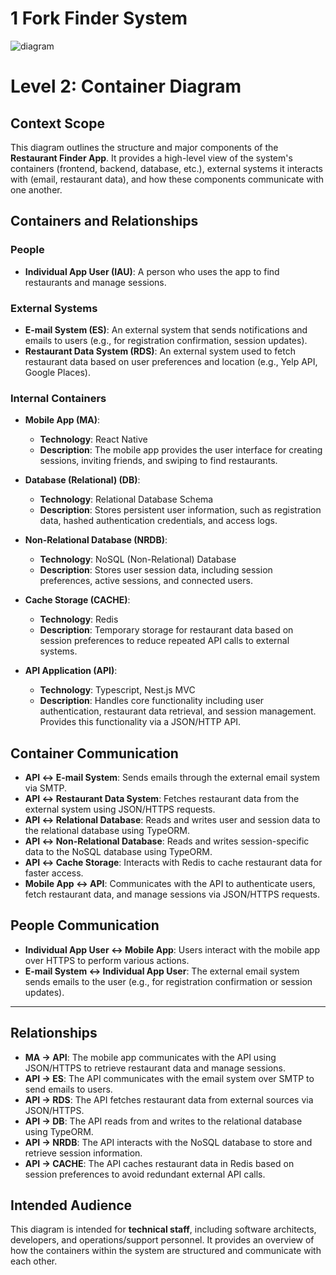 # 1 Fork Finder System

![diagram](https://www.plantuml.com/plantuml/svg/0/bPHDZzem48RlIFo7QGuLI5cuxAcdKfPsgHOMyT6g9pJO0t6Ls95d0hkg-jyhEv25XKjFSJplZ1-_7lip2tgfYhpT-c2ioYjDa8cK_AdVztZexOnarQPYyifP8IizvOe-Qc_GxlEghFh3-xjPZbPMawT-Za8i_U7zUkYieB7aUsKitcuz3NuzhvRhd-Fbu_ffz6qqVUXqm_oCF3lRCLYba8ojDdjTOGw3ieGLaqzII0OG0C1jGJ82BCjUqcst5gyiLAn7Bz8XJY4PtHLeSk0u7TAM6G6z27cBET1vz7s-rw70d5WyLbRW0GLXSRjGNG6spiEEH8pTWMyIDGgU5__YAglHltRCvdA5hyPgyaaN_hHR002DNvq2KqWcRcDo2YOaCGsLm1J5x2dypxpR6qqSxOZM62lajwWeSYbF6C6Oc8sp30SZ6PJaofm0hGO-c388nC7MMFss0uxqbqHwaq8IBDaWKysJenWNt3XDmq9bL628BiHvufhBqyw4oa4DncwTB-8uXGmv8mrOIKPMZAebofCElvXp2gWKCKFkTfm2YRg1PlqLtDHPk05uHjQuThJd4emhbG5o4omzRScJLSJHEkMi9IMaOms-PbAeCaeX6OPlSXf0M1ntxpdUMkSC0WAm1cUZv0R8zQ9Ocd1HPkFGC_dHpjYxhoMnygQKI3ybbjvlXicFuKKdHJ_ml1DYOuGUsLPMrMOQUOMzGK3uldYUzX-NonaCPkDuBZNGdF8Q9Tx81LdDnvl7SUEJvUp4taZhoxTYYfAcyk9A68zwJgWPFiB16maUkjCcd-UJgunZU_nNpkduRYRDIHi-JmctjVR-zWR-1cU2CBvl1pmJDfecN3JXusnmiNuOBwmCCDrswpDP7H_NVm00)

# Level 2: Container Diagram

## Context Scope
This diagram outlines the structure and major components of the **Restaurant Finder App**. It provides a high-level view of the system's containers (frontend, backend, database, etc.), external systems it interacts with (email, restaurant data), and how these components communicate with one another.

## Containers and Relationships

### People
- **Individual App User (IAU)**: A person who uses the app to find restaurants and manage sessions.

### External Systems
- **E-mail System (ES)**: An external system that sends notifications and emails to users (e.g., for registration confirmation, session updates).
- **Restaurant Data System (RDS)**: An external system used to fetch restaurant data based on user preferences and location (e.g., Yelp API, Google Places).

### Internal Containers
- **Mobile App (MA)**: 
  - **Technology**: React Native
  - **Description**: The mobile app provides the user interface for creating sessions, inviting friends, and swiping to find restaurants.
  
- **Database (Relational) (DB)**:
  - **Technology**: Relational Database Schema
  - **Description**: Stores persistent user information, such as registration data, hashed authentication credentials, and access logs.
  
- **Non-Relational Database (NRDB)**:
  - **Technology**: NoSQL (Non-Relational) Database
  - **Description**: Stores user session data, including session preferences, active sessions, and connected users.
  
- **Cache Storage (CACHE)**:
  - **Technology**: Redis
  - **Description**: Temporary storage for restaurant data based on session preferences to reduce repeated API calls to external systems.
  
- **API Application (API)**:
  - **Technology**: Typescript, Nest.js MVC
  - **Description**: Handles core functionality including user authentication, restaurant data retrieval, and session management. Provides this functionality via a JSON/HTTP API.

## Container Communication
- **API ↔ E-mail System**: Sends emails through the external email system via SMTP.
- **API ↔ Restaurant Data System**: Fetches restaurant data from the external system using JSON/HTTPS requests.
- **API ↔ Relational Database**: Reads and writes user and session data to the relational database using TypeORM.
- **API ↔ Non-Relational Database**: Reads and writes session-specific data to the NoSQL database using TypeORM.
- **API ↔ Cache Storage**: Interacts with Redis to cache restaurant data for faster access.
- **Mobile App ↔ API**: Communicates with the API to authenticate users, fetch restaurant data, and manage sessions via JSON/HTTPS requests.

## People Communication
- **Individual App User ↔ Mobile App**: Users interact with the mobile app over HTTPS to perform various actions.
- **E-mail System ↔ Individual App User**: The external email system sends emails to the user (e.g., for registration confirmation or session updates).

---

## Relationships
- **MA → API**: The mobile app communicates with the API using JSON/HTTPS to retrieve restaurant data and manage sessions.
- **API → ES**: The API communicates with the email system over SMTP to send emails to users.
- **API → RDS**: The API fetches restaurant data from external sources via JSON/HTTPS.
- **API → DB**: The API reads from and writes to the relational database using TypeORM.
- **API → NRDB**: The API interacts with the NoSQL database to store and retrieve session information.
- **API → CACHE**: The API caches restaurant data in Redis based on session preferences to avoid redundant external API calls.

## Intended Audience
This diagram is intended for **technical staff**, including software architects, developers, and operations/support personnel. It provides an overview of how the containers within the system are structured and communicate with each other.

